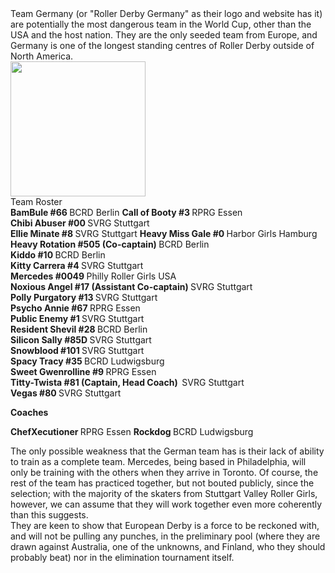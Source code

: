 <html><body><div>Team Germany (or "Roller Derby Germany" as their logo and website has it) are potentially the most dangerous team in the World Cup, other than the USA and the host nation. They are the only seeded team from Europe, and Germany is one of the longest standing centres of Roller Derby outside of North America.</div>
<div></div>
<div><img class="aligncenter" src="http://74.220.215.84/~rollerde/wp-content/uploads/2011/08/WCgermany.jpg" alt="" width="216" height="216"></div>
<div></div>
<div>Team Roster</div>
<div></div>
<div><strong>BamBule #66 </strong>BCRD Berlin
<strong>Call of Booty #3 </strong>RPRG Essen</div>
<div><strong>Chibi Abuser #00 </strong>SVRG Stuttgart</div>
<div><strong>Ellie Minate #8 </strong>SVRG Stuttgart
<strong>Heavy Miss Gale #0 </strong>Harbor Girls Hamburg</div>
<div><strong>Heavy Rotation #505 (Co-captain) </strong>BCRD Berlin</div>
<div><strong>Kiddo #10 </strong>BCRD Berlin</div>
<div><strong>Kitty Carrera #4 </strong>SVRG Stuttgart</div>
<div><strong>Mercedes #0049 </strong>Philly Roller Girls USA</div>
<div><strong>Noxious Angel #17 (Assistant Co-captain) </strong>SVRG Stuttgart</div>
<div><strong>Polly Purgatory #13 </strong>SVRG Stuttgart</div>
<div><strong>Psycho Annie #67 </strong>RPRG Essen</div>
<div><strong>Public Enemy #1 </strong>SVRG Stuttgart</div>
<div><strong>Resident Shevil #28 </strong>BCRD Berlin</div>
<div><strong>Silicon Sally #85D </strong>SVRG Stuttgart</div>
<div><strong>Snowblood #101 </strong>SVRG Stuttgart</div>
<div><strong>Spacy Tracy #35 </strong>BCRD Ludwigsburg</div>
<div><strong>Sweet Gwenrolline #9 </strong>RPRG Essen</div>
<div><strong>Titty-Twista #81 (Captain, Head Coach)  </strong>SVRG Stuttgart</div>
<div><strong>Vegas #80 </strong>SVRG Stuttgart</div>
<div>

<strong>Coaches</strong>

<strong>ChefXecutioner </strong>RPRG Essen
<strong>Rockdog </strong>BCRD Ludwigsburg
<div></div>
</div>
<div>The only possible weakness that the German team has is their lack of ability to train as a complete team. Mercedes, being based in Philadelphia, will only be training with the others when they arrive in Toronto. Of course, the rest of the team has practiced together, but not bouted publicly, since the selection; with the majority of the skaters from Stuttgart Valley Roller Girls, however, we can assume that they will work together even more coherently than this suggests.</div>
<div>They are keen to show that European Derby is a force to be reckoned with, and will not be pulling any punches, in the preliminary pool (where they are drawn against Australia, one of the unknowns, and Finland, who they should probably beat) nor in the elimination tournament itself.</div></body></html>
